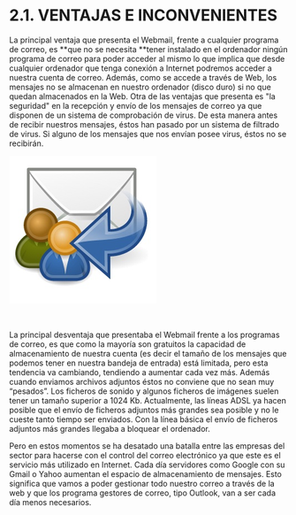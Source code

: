 
# 2.1. VENTAJAS E INCONVENIENTES

La principal ventaja que presenta el Webmail, frente a cualquier programa de correo, es **que no se necesita **tener instalado en el ordenador ningún programa de correo para poder acceder al mismo lo que implica que desde cualquier ordenador que tenga conexión a Internet podremos acceder a nuestra cuenta de correo. Además, como se accede a través de Web, los mensajes no se almacenan en nuestro ordenador (disco duro) si no que quedan almacenados en la Web. Otra de las ventajas que presenta es "la seguridad" en la recepción y envío de los mensajes de correo ya que disponen de un sistema de comprobación de virus. De esta manera antes de recibir nuestros mensajes, éstos han pasado por un sistema de filtrado de virus. Si alguno de los mensajes que nos envían posee virus, éstos no se recibirán.


![1.7. Webmail. Captura de pantalla.](img/correo31.jpg)


 

La principal desventaja que presentaba el Webmail frente a los programas de correo, es que como la mayoría son gratuitos la capacidad de almacenamiento de nuestra cuenta (es decir el tamaño de los mensajes que podemos tener en nuestra bandeja de entrada) está limitada, pero esta tendencia va cambiando, tendiendo a aumentar cada vez más. Además cuando enviamos archivos adjuntos éstos no conviene que no sean muy “pesados”. Los ficheros de sonido y algunos ficheros de imágenes suelen tener un tamaño superior a 1024 Kb. Actualmente, las líneas ADSL ya hacen posible que el envío de ficheros adjuntos más grandes sea posible y no le cueste tanto tiempo ser enviados. Con la línea básica el envío de ficheros adjuntos más grandes llegaba a bloquear el ordenador.

Pero en estos momentos se ha desatado una batalla entre las empresas del sector para hacerse con el control del correo electrónico ya que este es el servicio más utilizado en Internet. Cada día servidores como Google con su Gmail o Yahoo aumentan el espacio de almacenamiento de mensajes. Esto significa que vamos a poder gestionar todo nuestro correo a través de la web y que los programa gestores de correo, tipo Outlook, van a ser cada día menos necesarios.

